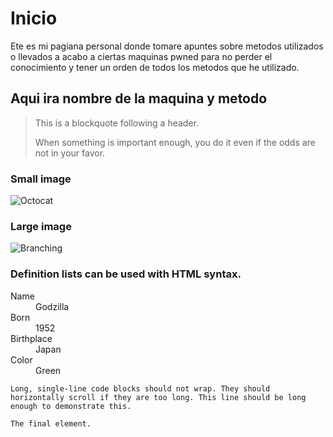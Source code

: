 
# Inicio

Ete es mi pagiana personal donde tomare apuntes sobre metodos utilizados o llevados a acabo a ciertas maquinas pwned para no perder el conocimiento y tener un orden de todos los metodos que he utilizado.

## Aqui ira nombre de la maquina y metodo

> This is a blockquote following a header.
>
> When something is important enough, you do it even if the odds are not in your favor.

### Small image

![Octocat](https://github.githubassets.com/images/icons/emoji/octocat.png)

### Large image

![Branching](https://guides.github.com/activities/hello-world/branching.png)


### Definition lists can be used with HTML syntax.

<dl>
<dt>Name</dt>
<dd>Godzilla</dd>
<dt>Born</dt>
<dd>1952</dd>
<dt>Birthplace</dt>
<dd>Japan</dd>
<dt>Color</dt>
<dd>Green</dd>
</dl>

```
Long, single-line code blocks should not wrap. They should horizontally scroll if they are too long. This line should be long enough to demonstrate this.
```

```
The final element.
```
